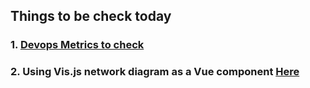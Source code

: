 ## Things to be check today

### 1. [Devops Metrics to check](https://dzone.com/articles/why-metrics-must-guide-your-devops-initiative-blog)
### 2. Using Vis.js network diagram as a Vue component [Here](https://vuejsfeed.com/blog/a-vue2-adapter-for-vis-js-visualization-library)
